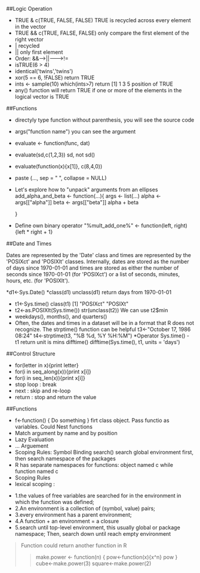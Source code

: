 ##Logic Operation

* TRUE & c(TRUE, FALSE, FALSE)    TRUE is recycled across every element in the vector
* TRUE && c(TRUE, FALSE, FALSE)   only compare the first element of the right vector
* | recycled
* || only first element
* Order: &&-->||--->!=
* isTRUE(6 > 4)
* identical('twins','twins')
* xor(5 == 6, !FALSE)  return TRUE
* ints <- sample(10)     which(ints>7)  return [1] 1 3 5   position of TRUE
* any() function will return TRUE if one or more of the elements in the logical vector is TRUE

##Functions

* directyly type function without parenthesis, you will see the source code
* args("function name")  you can see the argument
* evaluate <- function(func, dat)
* evaluate(sd,c(1,2,3))   sd, not sd()
* evaluate(function(x){x[1]}, c(8,4,0))
* paste (..., sep = " ", collapse = NULL)
* Let's explore how to "unpack" arguments from an ellipses
    add_alpha_and_beta <- function(...){
      args <- list(...)
      alpha <- args[["alpha"]]
      beta  <- args[["beta"]]
      alpha + beta 
    
    }
    
* Define own binary operator 
    "%mult_add_one%" <- function(left, right){left * right + 1}


##Date and Times

Dates are represented by the 'Date' class and times are represented by the 'POSIXct' and 'POSIXlt' classes. 
Internally, dates are stored as the number of days since 1970-01-01 and times are stored as either the number 
of seconds since 1970-01-01 (for 'POSIXct') or a list of seconds, minutes, hours, etc. (for 'POSIXlt').

*d1<-Sys.Date()
*class(d1)    unclass(d1) return days from 1970-01-01
* t1<-Sys.time()   class(t1)   [1] "POSIXct" "POSIXt" 
* t2<-as.POSIXlt(Sys.time())  str(unclass(t2))     We can use t2$min
*  weekdays(), months(), and quarters()
* Often, the dates and times in a dataset will be in a format that R does not recognize. The strptime() function can be helpful
      t3<-"October 17, 1986 08:24"
      t4<-strptime(t3, "%B %d, %Y %H:%M")
*Operator 
        Sys.time() - t1   return unit is mins
        difftime()    difftime(Sys.time(), t1, units = 'days')
        

##Control Structure

* for(letter in x){print letter}
* for(i in seq_along(x)){print x[i]}
* for(i in seq_len(x)){print x[i]}
* stop loop : break      
* next  : skip and re-loop
* return : stop and return the value

##Functions

* f<-function(<argument>) { Do something }   firt class object. Pass functio as variables. Could Nest functions
* Match argument by name and by position
* Lazy Evaluation  
* ... Arguement     
* Scoping Rules: Symbol Binding     search()  search global environment first, then search namespace of the packages
* R has separate namespaces for functions: object named c while function named c
* Scoping Rules
* lexical scoping :
- 1.the values of free variables are searched for in the environment in which the function was defined;
- 2.An environment is a collection of (symbol, value) pairs;
- 3.every environment has a parent environment;
- 4.A function + an environment = a closure 
- 5.search until top-level environment, this usually global or package namespace; Then, search down until reach empty environment

>Function could return another function in R
>>make.power <- function(n) {
>>    pow<-function(x){x^n}
>>    pow
>>}
>>cube<-make.power(3)
>>square<-make.power(2)
                    

  

